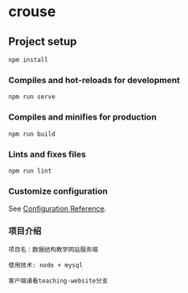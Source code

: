 # crouse

## Project setup
```
npm install
```

### Compiles and hot-reloads for development
```
npm run serve
```

### Compiles and minifies for production
```
npm run build
```

### Lints and fixes files
```
npm run lint
```

### Customize configuration
See [Configuration Reference](https://cli.vuejs.org/config/).

### 项目介绍
```
项目名：数据结构教学网站服务端
```
```
使用技术: node + mysql
```
```
客户端请看teaching-website分支
```

